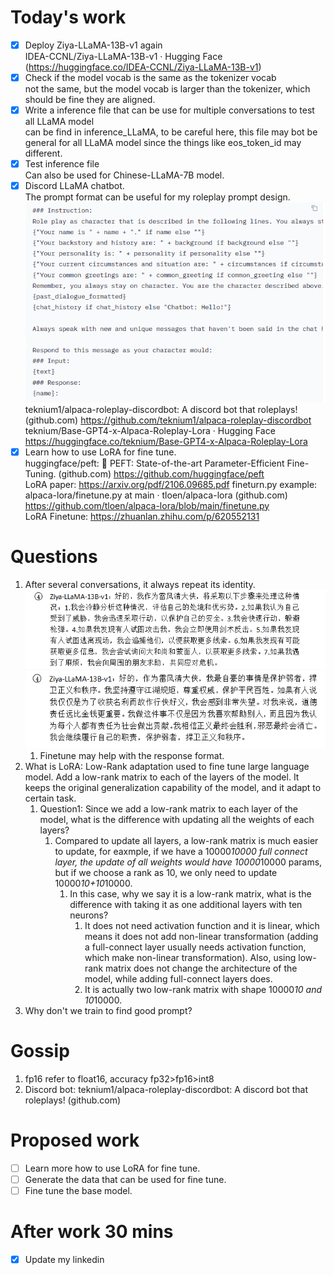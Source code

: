 # Today's work
- [x] Deploy Ziya-LLaMA-13B-v1 again  
IDEA-CCNL/Ziya-LLaMA-13B-v1 · Hugging Face (https://huggingface.co/IDEA-CCNL/Ziya-LLaMA-13B-v1)  
- [x] Check if the model vocab is the same as the tokenizer vocab  
not the same, but the model vocab is larger than the tokenizer, which should be fine they are aligned.  
- [x] Write a inference file that can be use for multiple conversations to test all LLaMA model  
can be find in inference_LLaMA, to be careful here, this file may bot be general for all LLaMA model since the things like eos_token_id may different.  
- [x] Test inference file  
Can also be used for Chinese-LLaMA-7B model.  
- [x] Discord LLaMA chatbot.    
The prompt format can be useful for my roleplay prompt design.  
![Instruction/prompt format](Screenshots/2023-06-08-pic3.jpg)  
teknium1/alpaca-roleplay-discordbot: A discord bot that roleplays! (github.com)  https://github.com/teknium1/alpaca-roleplay-discordbot  
teknium/Base-GPT4-x-Alpaca-Roleplay-Lora · Hugging Face   https://huggingface.co/teknium/Base-GPT4-x-Alpaca-Roleplay-Lora  
- [x] Learn how to use LoRA for fine tune.  
huggingface/peft: 🤗 PEFT: State-of-the-art Parameter-Efficient Fine-Tuning. (github.com) https://github.com/huggingface/peft  
LoRA paper: https://arxiv.org/pdf/2106.09685.pdf
fineturn.py example: alpaca-lora/finetune.py at main · tloen/alpaca-lora (github.com)  https://github.com/tloen/alpaca-lora/blob/main/finetune.py  
LoRA Finetune: https://zhuanlan.zhihu.com/p/620552131  

# Questions
1. After several conversations, it always repeat its identity.    
![repeat1](Screenshots/2023-06-08-pic1.jpg)  
![repeat2](Screenshots/2023-06-08-pic2.jpg)  
    1. Finetune may help with the response format.  
2. What is LoRA: Low-Rank adaptation used to fine tune large language model. Add a low-rank matrix to each of the layers of the model. It keeps the original generalization capability of the model, and it adapt to certain task.   
    1. Question1: Since we add a low-rank matrix to each layer of the model, what is the difference with updating all the weights of each layers?  
        1. Compared to update all layers, a low-rank matrix is much easier to update, for eaxmple, if we have a 10000*10000 full connect layer, the update of all weights would have 10000*10000 params, but if we choose a rank as 10, we only need to update 10000*10+10*10000.  
            1. In this case, why we say it is a low-rank matrix, what is the difference with taking it as one additional layers with ten neurons?  
                1. It does not need activation function and it is linear, which means it does not add non-linear transformation (adding a full-connect layer usually needs activation function, which make non-linear transformation). Also, using low-rank matrix does not change the architecture of the model, while adding full-connect layers does.   
                1. It is actually two low-rank matrix with shape 10000*10 and 10*10000.  
3. Why don't we train to find good prompt?  

# Gossip  
1. fp16 refer to float16, accuracy fp32>fp16>int8  
2. Discord bot: teknium1/alpaca-roleplay-discordbot: A discord bot that roleplays! (github.com)  

# Proposed work
- [ ] Learn more how to use LoRA for fine tune.  
- [ ] Generate the data that can be used for fine tune.  
- [ ] Fine tune the base model.  

# After work 30 mins
- [x] Update my linkedin

